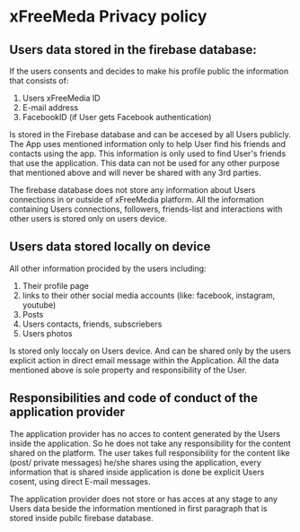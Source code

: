 
 <h1>xFreeMeda Privacy policy </h1>
 
 <h2>Users data stored in the firebase database: </h2>

If the users consents and decides to make his profile public the information that consists of: 

1) Users xFreeMedia ID
2) E-mail address
4) FacebookID (if User gets Facebook authentication)

Is stored in the Firebase database and can be accesed by all Users publicly. The App uses mentioned information only to help User find his friends and contacts using the app. This information is only used to find User's friends that use the application.
This data can not be used for any other purpose that mentioned above and will never be shared with any 3rd parties.

The firebase database does not store any information about Users connections in or outside of xFreeMedia platform. All the information containing Users connections, followers, friends-list and interactions with other users is stored only on users device.

 <h2>Users data stored locally on device   </h2>

All other information procided by the users including:
1) Their profile page
2) links to their other social media accounts (like: facebook, instagram, youtube)
3) Posts 
4) Users contacts, friends, subscriebers
5) Users photos

Is stored only loccaly on Users device. And can be shared only by the users explicit action in direct email message within the Application. All the data mentioned above is sole property and responsibility of the User.

<h2> Responsibilities and code of conduct of the application provider </h2>

The application provider has no acces to content generated by the Users inside the application. So he does not take any responsibility for the content shared on the platform.
The user takes full responsibility for the content like (post/ private messages) he/she shares using the application, every information that is shared inside application is done be explicit Users cosent, using direct E-mail messages.


The application provider does not store or has acces at any stage to any Users data beside the information mentioned in first paragraph that is stored inside pubilc firebase database. 
